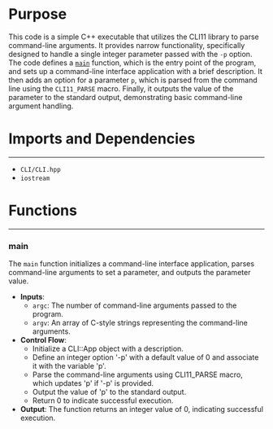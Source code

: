 # Purpose
This code is a simple C++ executable that utilizes the CLI11 library to parse command-line arguments. It provides narrow functionality, specifically designed to handle a single integer parameter passed with the `-p` option. The code defines a [`main`](#main) function, which is the entry point of the program, and sets up a command-line interface application with a brief description. It then adds an option for a parameter `p`, which is parsed from the command line using the `CLI11_PARSE` macro. Finally, it outputs the value of the parameter to the standard output, demonstrating basic command-line argument handling.
# Imports and Dependencies

---
- `CLI/CLI.hpp`
- `iostream`


# Functions

---
### main<!-- {{#callable:main}} -->
The `main` function initializes a command-line interface application, parses command-line arguments to set a parameter, and outputs the parameter value.
- **Inputs**:
    - `argc`: The number of command-line arguments passed to the program.
    - `argv`: An array of C-style strings representing the command-line arguments.
- **Control Flow**:
    - Initialize a CLI::App object with a description.
    - Define an integer option '-p' with a default value of 0 and associate it with the variable 'p'.
    - Parse the command-line arguments using CLI11_PARSE macro, which updates 'p' if '-p' is provided.
    - Output the value of 'p' to the standard output.
    - Return 0 to indicate successful execution.
- **Output**: The function returns an integer value of 0, indicating successful execution.


